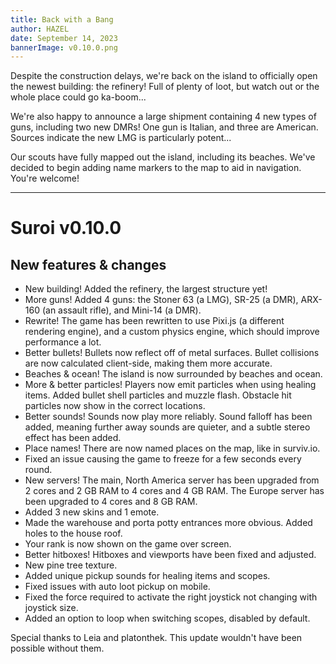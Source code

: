 ```yaml
---
title: Back with a Bang
author: HAZEL
date: September 14, 2023
bannerImage: v0.10.0.png
---
```

Despite the construction delays, we're back on the island to officially open the newest building: the refinery! Full of plenty of loot, but watch out or the whole place could go ka-boom...

We're also happy to announce a large shipment containing 4 new types of guns, including two new DMRs! One gun is Italian, and three are American. Sources indicate the new LMG is particularly potent...

Our scouts have fully mapped out the island, including its beaches. We've decided to begin adding name markers to the map to aid in navigation. You're welcome!
***
# Suroi v0.10.0

## New features & changes
- New building! Added the refinery, the largest structure yet!
- More guns! Added 4 guns: the Stoner 63 (a LMG), SR-25 (a DMR), ARX-160 (an assault rifle), and Mini-14 (a DMR).
- Rewrite! The game has been rewritten to use Pixi.js (a different rendering engine), and a custom physics engine, which should improve performance a lot.
- Better bullets! Bullets now reflect off of metal surfaces. Bullet collisions are now calculated client-side, making them more accurate.
- Beaches & ocean! The island is now surrounded by beaches and ocean.
- More & better particles! Players now emit particles when using healing items. Added bullet shell particles and muzzle flash. Obstacle hit particles now show in the correct locations.
- Better sounds! Sounds now play more reliably. Sound falloff has been added, meaning further away sounds are quieter, and a subtle stereo effect has been added.
- Place names! There are now named places on the map, like in surviv.io.
- Fixed an issue causing the game to freeze for a few seconds every round.
- New servers! The main, North America server has been upgraded from 2 cores and 2 GB RAM to 4 cores and 4 GB RAM. The Europe server has been upgraded to 4 cores and 8 GB RAM.
- Added 3 new skins and 1 emote.
- Made the warehouse and porta potty entrances more obvious. Added holes to the house roof.
- Your rank is now shown on the game over screen.
- Better hitboxes! Hitboxes and viewports have been fixed and adjusted.
- New pine tree texture.
- Added unique pickup sounds for healing items and scopes.
- Fixed issues with auto loot pickup on mobile.
- Fixed the force required to activate the right joystick not changing with joystick size.
- Added an option to loop when switching scopes, disabled by default.

Special thanks to Leia and platonthek. This update wouldn't have been possible without them.
